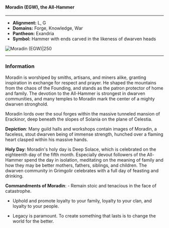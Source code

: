 #### Moradin (EGW), the All-Hammer
___

- **Alignment:** L, G
- **Domains:** Forge, Knowledge, War
- **Pantheon:** Exandria
- **Symbol:** Hammer with ends carved in the likeness of dwarven heads

![Moradin (EGW)|250](https://5etools-mirror-1.github.io/img/deities/EGW/Symbol%20of%20Moradin.png)
___

### Information

Moradin is worshiped by smiths, artisans, and miners alike, granting inspiration in exchange for respect and prayer. He shaped the mountains from the chaos of the Founding, and stands as the patron protector of home and family. The devotion to the All-Hammer is strongest in dwarven communities, and many temples to Moradin mark the center of a mighty dwarven stronghold.

Moradin lords over the soul forges within the massive tunneled mansion of Erackinor, deep beneath the slopes of Solania on the plane of Celestia.

**Depiction**: Many guild halls and workshops contain images of Moradin, a faceless, stout dwarven being of immense strength, hunched over a flaming heart clasped within his massive hands.

**Holy Day**: Moradin's holy day is Deep Solace, which is celebrated on the eighteenth day of the fifth month. Especially devout followers of the All-Hammer spend the day in isolation, meditating on the meaning of family and how they may be better mothers, fathers, siblings, and children. The dwarven community in Grimgolir celebrates with a full day of feasting and drinking.

**Commandments of Moradin**: - Remain stoic and tenacious in the face of catastrophe.

- Uphold and promote loyalty to your family, loyalty to your clan, and loyalty to your people.

- Legacy is paramount. To create something that lasts is to change the world for the better.